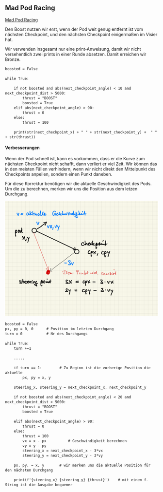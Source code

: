 ## Mad Pod Racing

[Mad Pod Racing](https://www.codingame.com/multiplayer/bot-programming/coders-strike-back)

Den Boost nutzen wir erst, wenn der Pod weit genug entfernt ist vom nächsten Checkpoint,
und den nächsten Checkpoint einigermaßen im Visier hat.

Wir verwenden insgesamt nur eine print-Anweisung, damit wir nicht versehentlich zwei
prints in einer Runde absetzen. Damit erreichen wir Bronze.

```
boosted = False

while True:

    if not boosted and abs(next_checkpoint_angle) < 10 and next_checkpoint_dist > 5000:
        thrust = "BOOST"
        boosted = True
    elif abs(next_checkpoint_angle) > 90:
        thrust = 0
    else:
        thrust = 100

    print(str(next_checkpoint_x) + " " + str(next_checkpoint_y) +  " " + str(thrust))

```

#### Verbesserungen

Wenn der Pod schnell ist, kann es vorkommen, dass er die Kurve zum nächsten Checkpoint nicht schafft,
dann verliert er viel Zeit. Wir können das in den meisten Fällen verhindern, wenn wir nicht direkt den Mittelpunkt
des Checkpoints anpeilen, sondern einen Punkt daneben.

Für diese Korrektur benötigen wir die aktuelle Geschwindigkeit des Pods. Um die zu berechnen, merken wir uns die Position
aus dem letzen Durchgang.

<img src="bild1.png" width="600">

```
boosted = False
px, py = 0, 0      # Position im letzten Durchgang
turn = 0           # Nr des Durchgangs

while True:
    turn +=1

    .....

    if turn == 1:        # Zu Beginn ist die vorherige Position die aktuelle
        px, py = x, y

    steering_x, steering_y = next_checkpoint_x, next_checkpoint_y

    if not boosted and abs(next_checkpoint_angle) < 20 and next_checkpoint_dist > 5000:
        thrust = "BOOST"
        boosted = True

    elif abs(next_checkpoint_angle) > 90:
        thrust = 0
    else:
        thrust = 100
        vx = x - px          # Geschwindigkeit berechnen
        vy = y - py
        steering_x = next_checkpoint_x - 3*vx
        steering_y = next_checkpoint_y - 3*vy

    px, py, = x, y       # wir merken uns die aktuelle Position für den nächsten Durchgang

    print(f'{steering_x} {steering_y} {thrust}')    # mit einem f-String ist die Ausgabe bequemer

```
